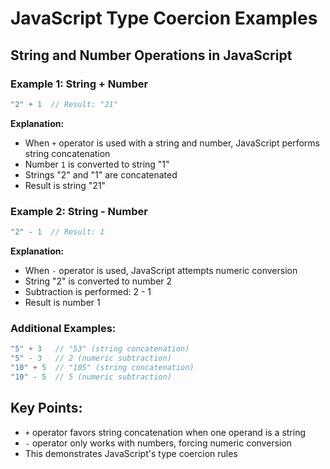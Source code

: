 # JavaScript Type Coercion Examples

## String and Number Operations in JavaScript

### Example 1: String + Number
```javascript
"2" + 1  // Result: "21"
```
**Explanation:**
- When `+` operator is used with a string and number, JavaScript performs string concatenation
- Number `1` is converted to string "1"
- Strings "2" and "1" are concatenated
- Result is string "21"

### Example 2: String - Number
```javascript
"2" - 1  // Result: 1
```
**Explanation:**
- When `-` operator is used, JavaScript attempts numeric conversion
- String "2" is converted to number 2
- Subtraction is performed: 2 - 1
- Result is number 1

### Additional Examples:
```javascript
"5" + 3   // "53" (string concatenation)
"5" - 3   // 2 (numeric subtraction)
"10" + 5  // "105" (string concatenation)
"10" - 5  // 5 (numeric subtraction)
```

## Key Points:
- `+` operator favors string concatenation when one operand is a string
- `-` operator only works with numbers, forcing numeric conversion
- This demonstrates JavaScript's type coercion rules



